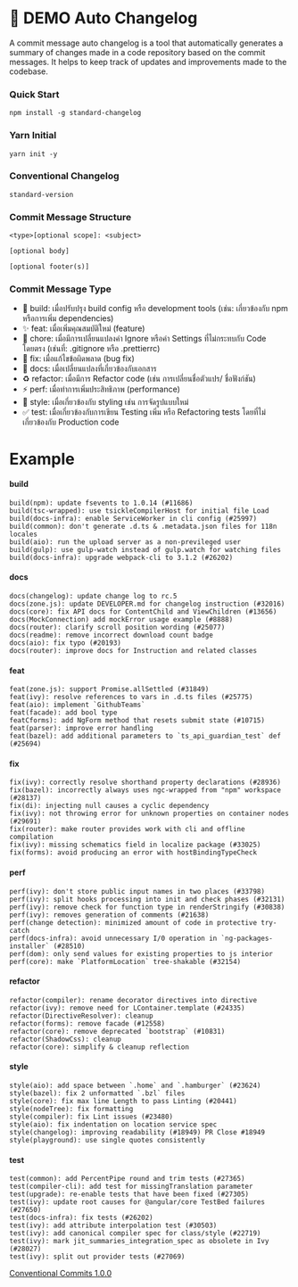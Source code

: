 # 🎉 DEMO Auto Changelog
A commit message auto changelog is a tool that automatically generates a summary of changes made in a code repository based on the commit messages. It helps to keep track of updates and improvements made to the codebase.

### Quick Start
```
npm install -g standard-changelog
```

### Yarn Initial
```
yarn init -y
```

### Conventional Changelog
```
standard-version
```

### Commit Message Structure
```
<type>[optional scope]: <subject>

[optional body]

[optional footer(s)]
```

### Commit Message Type
- 👷 build: เมื่อปรับปรุง build config หรือ development tools (เช่น: เกี่ยวข้องกับ npm หรือการเพิ่ม dependencies)
- ✨ feat: เมื่อเพิ่มคุณสมบัติใหม่ (feature)
- 🔧 chore: เมื่อมีการเปลี่ยนแปลงค่า Ignore หรือค่า Settings ที่ไม่กระทบกับ Code โดยตรง (เช่นที่: .gitignore หรือ .prettierrc)
- 🐛 fix: เมื่อแก้ไขข้อผิดพลาด (bug fix)
- 📝 docs: เมื่อเปลี่ยนแปลงที่เกี่ยวข้องกับเอกสาร
- ♻️ refactor: เมื่อมีการ Refactor code (เช่น การเปลี่ยนชื่อตัวแปร/ ชื่อฟังก์ชัน)
- ⚡️ perf: เมื่อทำการเพิ่มประสิทธิภาพ (performance)
- 💄 style: เมื่อเกี่ยวข้องกับ styling เช่น การจัดรูปแบบใหม่
- ✅ test: เมื่อเกี่ยวข้องกับการเขียน Testing เพิ่ม หรือ Refactoring tests โดยที่ไม่เกี่ยวข้องกับ Production code

# Example

#### build
```
build(npm): update fsevents to 1.0.14 (#11686)
build(tsc-wrapped): use tsickleCompilerHost for initial file Load
build(docs-infra): enable ServiceWorker in cli config (#25997)
build(common): don't generate .d.ts & .metadata.json files for 118n locales
build(aio): run the upload server as a non-previleged user
build(gulp): use gulp-watch instead of gulp.watch for watching files
build(docs-infra): upgrade webpack-cli to 3.1.2 (#26202)
```

#### docs
```
docs(changelog): update change log to rc.5
docs(zone.js): update DEVELOPER.md for changelog instruction (#32016)
docs(core): fix API docs for ContentChild and ViewChildren (#13656)
docs(MockConnection) add mockError usage example (#8888)
docs(router): clarify scroll position wording (#25077)
docs(readme): remove incorrect download count badge
docs(aio): fix typo (#20193)
docs(router): improve docs for Instruction and related classes
```

#### feat
```
feat(zone.js): support Promise.allSettled (#31849)
feat(ivy): resolve references to vars in .d.ts files (#25775)
feat(aio): implement `GithubTeams`
feat(facade): add bool type
featCforms): add NgForm method that resets submit state (#10715)
feat(parser): improve error handling
feat(bazel): add additional parameters to `ts_api_guardian_test` def (#25694)
```

#### fix
```
fix(ivy): correctly resolve shorthand property declarations (#28936)
fix(bazel): incorrectly always uses ngc-wrapped from "npm" workspace (#28137)
fix(di): injecting null causes a cyclic dependency
fix(ivy): not throwing error for unknown properties on container nodes (#29691)
fix(router): make router provides work with cli and offline compilation
fix(ivy): missing schematics field in localize package (#33025)
fix(forms): avoid producing an error with hostBindingTypeCheck
```

#### perf
```
perf(ivy): don't store public input names in two places (#33798)
perf(ivy): split hooks processing into init and check phases (#32131)
perf(ivy): remove check for function type in renderStringify (#30838)
perf(ivy): removes generation of comments (#21638)
perf(change detection): minimized amount of code in protective try-catch
perf(docs-infra): avoid unnecessary I/0 operation in `ng-packages-installer` (#28510)
perf(dom): only send values for existing properties to js interior
perf(core): make `PlatformLocation` tree-shakable (#32154)
```

#### refactor
```
refactor(compiler): rename decorator directives into directive
refactor(ivy): remove need for LContainer.template (#24335)
refactor(DirectiveResolver): cleanup
refactor(forms): remove facade (#12558)
refactor(core): remove deprecated `bootstrap` (#10831)
refactor(ShadowCss): cleanup
refactor(core): simplify & cleanup reflection
```

#### style
```
style(aio): add space between `.home` and `.hamburger` (#23624)
style(bazel): fix 2 unformatted `.bzl` files
style(core): fix max line Length to pass Linting (#20441)
style(nodeTree): fix formatting
style(compiler): fix Lint issues (#23480)
style(aio): fix indentation on location service spec
style(changelog): improving readability (#18949) PR Close #18949
style(playground): use single quotes consistently
```

#### test
```
test(common): add PercentPipe round and trim tests (#27365)
test(compiler-cli): add test for missingTranslation parameter
test(upgrade): re-enable tests that have been fixed (#27305)
test(ivy): update root causes for @angular/core TestBed failures (#27650)
test(docs-infra): fix tests (#26202)
test(ivy): add attribute interpolation test (#30503)
test(ivy): add canonical compiler spec for class/style (#22719)
test(ivy): mark jit_summaries_integration_spec as obsolete in Ivy (#28027)
test(ivy): split out provider tests (#27069)
```

[Conventional Commits 1.0.0](https://www.conventionalcommits.org/en/v1.0.0/)